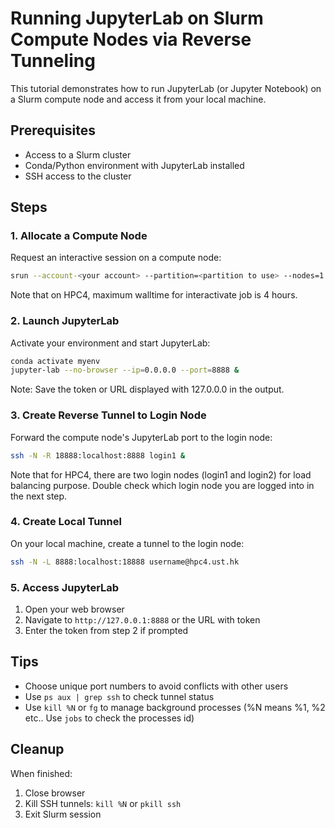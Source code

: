 # Running JupyterLab on Slurm Compute Nodes via Reverse Tunneling

This tutorial demonstrates how to run JupyterLab (or Jupyter Notebook) on a Slurm compute node and access it from your local machine.

## Prerequisites
- Access to a Slurm cluster
- Conda/Python environment with JupyterLab installed
- SSH access to the cluster

## Steps

### 1. Allocate a Compute Node
Request an interactive session on a compute node:
```bash
srun --account-<your account> --partition=<partition to use> --nodes=1 --ntasks-per-node=1 --cpus-per-task=16 --time=01:00:00 --pty bash
```
Note that on HPC4, maximum walltime for interactivate job is 4 hours.
### 2. Launch JupyterLab
Activate your environment and start JupyterLab:
```bash
conda activate myenv
jupyter-lab --no-browser --ip=0.0.0.0 --port=8888 &
```
Note: Save the token or URL displayed with 127.0.0.0 in the output.

### 3. Create Reverse Tunnel to Login Node
Forward the compute node's JupyterLab port to the login node:
```bash
ssh -N -R 18888:localhost:8888 login1 &
```
Note that for HPC4, there are two login nodes (login1 and login2) for load balancing purpose. Double check which login node you are logged into in the next step.

### 4. Create Local Tunnel
On your local machine, create a tunnel to the login node:
```bash
ssh -N -L 8888:localhost:18888 username@hpc4.ust.hk
```

### 5. Access JupyterLab
1. Open your web browser
2. Navigate to `http://127.0.0.1:8888` or the URL with token
3. Enter the token from step 2 if prompted

## Tips
- Choose unique port numbers to avoid conflicts with other users
- Use `ps aux | grep ssh` to check tunnel status
- Use `kill %N` or `fg` to manage background processes (%N means %1, %2 etc.. Use `jobs` to check the processes id)

## Cleanup
When finished:
1. Close browser
2. Kill SSH tunnels: `kill %N` or `pkill ssh`
3. Exit Slurm session
